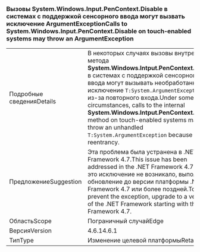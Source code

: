 ### <a name="calls-to-systemwindowsinputpencontextdisable-on-touch-enabled-systems-may-throw-an-argumentexception"></a><span data-ttu-id="70dce-101">Вызовы System.Windows.Input.PenContext.Disable в системах с поддержкой сенсорного ввода могут вызвать исключение ArgumentException</span><span class="sxs-lookup"><span data-stu-id="70dce-101">Calls to System.Windows.Input.PenContext.Disable on touch-enabled systems may throw an ArgumentException</span></span>

|   |   |
|---|---|
|<span data-ttu-id="70dce-102">Подробные сведения</span><span class="sxs-lookup"><span data-stu-id="70dce-102">Details</span></span>|<span data-ttu-id="70dce-103">В некоторых случаях вызовы внутреннего метода <strong>System.Windows.Intput.PenContext.Disable</strong> в системах с поддержкой сенсорного ввода могут вызывать необработанное исключение <code>T:System.ArgumentException</code> из-за повторного входа.</span><span class="sxs-lookup"><span data-stu-id="70dce-103">Under some circumstances, calls to the internal <strong>System.Windows.Intput.PenContext.Disable</strong> method on touch-enabled systems may throw an unhandled <code>T:System.ArgumentException</code> because of reentrancy.</span></span>|
|<span data-ttu-id="70dce-104">Предложение</span><span class="sxs-lookup"><span data-stu-id="70dce-104">Suggestion</span></span>|<span data-ttu-id="70dce-105">Эта проблема была устранена в .NET Framework 4.7.</span><span class="sxs-lookup"><span data-stu-id="70dce-105">This issue has been addressed in the .NET Framework 4.7.</span></span> <span data-ttu-id="70dce-106">Чтобы это исключение не возникало, выполните обновление до версии платформы .NET Framework 4.7 или более поздней.</span><span class="sxs-lookup"><span data-stu-id="70dce-106">To prevent the exception, upgrade to a version of the .NET Framework starting with the .NET Framework 4.7.</span></span>|
|<span data-ttu-id="70dce-107">Область</span><span class="sxs-lookup"><span data-stu-id="70dce-107">Scope</span></span>|<span data-ttu-id="70dce-108">Пограничный случай</span><span class="sxs-lookup"><span data-stu-id="70dce-108">Edge</span></span>|
|<span data-ttu-id="70dce-109">Версия</span><span class="sxs-lookup"><span data-stu-id="70dce-109">Version</span></span>|<span data-ttu-id="70dce-110">4.6.1</span><span class="sxs-lookup"><span data-stu-id="70dce-110">4.6.1</span></span>|
|<span data-ttu-id="70dce-111">Тип</span><span class="sxs-lookup"><span data-stu-id="70dce-111">Type</span></span>|<span data-ttu-id="70dce-112">Изменение целевой платформы</span><span class="sxs-lookup"><span data-stu-id="70dce-112">Retargeting</span></span>|

